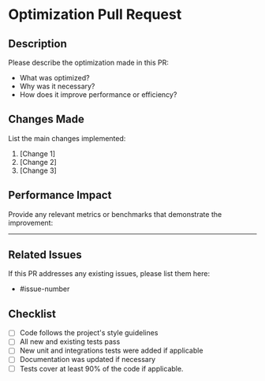 # Optimization Pull Request

## Description
Please describe the optimization made in this PR:

- What was optimized?
- Why was it necessary?
- How does it improve performance or efficiency?

## Changes Made
List the main changes implemented:

1. [Change 1]
2. [Change 2]
3. [Change 3]

## Performance Impact
Provide any relevant metrics or benchmarks that demonstrate the improvement:

---

## Related Issues
If this PR addresses any existing issues, please list them here:
- #issue-number

## Checklist
- [ ] Code follows the project's style guidelines
- [ ] All new and existing tests pass
- [ ] New unit and integrations tests were added if applicable
- [ ] Documentation was updated if necessary
- [ ] Tests cover at least 90% of the code if applicable.
